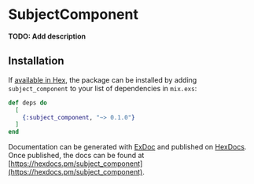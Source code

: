 # SubjectComponent

**TODO: Add description**

## Installation

If [available in Hex](https://hex.pm/docs/publish), the package can be installed
by adding `subject_component` to your list of dependencies in `mix.exs`:

```elixir
def deps do
  [
    {:subject_component, "~> 0.1.0"}
  ]
end
```

Documentation can be generated with [ExDoc](https://github.com/elixir-lang/ex_doc)
and published on [HexDocs](https://hexdocs.pm). Once published, the docs can
be found at [https://hexdocs.pm/subject_component](https://hexdocs.pm/subject_component).

